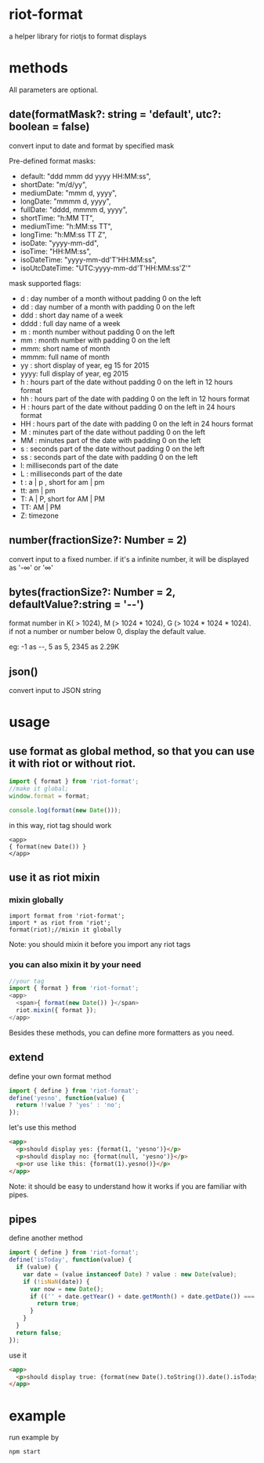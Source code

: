# riot-format
a helper library for riotjs to format displays

# methods

All parameters are optional.

## date(formatMask?: string = 'default', utc?: boolean = false)
convert input to date and format by specified mask

Pre-defined format masks:
- default: "ddd mmm dd yyyy HH:MM:ss",
- shortDate: "m/d/yy",
- mediumDate: "mmm d, yyyy",
- longDate: "mmmm d, yyyy",
- fullDate: "dddd, mmmm d, yyyy",
- shortTime: "h:MM TT",
- mediumTime: "h:MM:ss TT",
- longTime: "h:MM:ss TT Z",
- isoDate: "yyyy-mm-dd",
- isoTime: "HH:MM:ss",
- isoDateTime: "yyyy-mm-dd'T'HH:MM:ss",
- isoUtcDateTime: "UTC:yyyy-mm-dd'T'HH:MM:ss'Z'"

mask supported flags:
- d : day number of a month without padding 0 on the left
- dd : day number of a month with padding 0 on the left
- ddd : short day name of a week
- dddd : full day name of a week
- m : month number without padding 0 on the left
- mm : month number with padding 0 on the left
- mmm: short name of month
- mmmm: full name of month
- yy : short display of year, eg 15 for 2015
- yyyy: full display of year, eg 2015
- h : hours part of the date without padding 0 on the left in 12 hours format
- hh : hours part of the date with padding 0 on the left in 12 hours format
- H : hours part of the date without padding 0 on the left in 24 hours format
- HH : hours part of the date with padding 0 on the left in 24 hours format
- M : minutes part of the date without padding 0 on the left
- MM : minutes part of the date with padding 0 on the left
- s : seconds part of the date without padding 0 on the left
- ss : seconds part of the date with padding 0 on the left
- l: milliseconds part of the date
- L : milliseconds part of the date
- t : a | p , short for am | pm
- tt: am | pm
- T: A | P, short for AM | PM
- TT: AM | PM
- Z: timezone

## number(fractionSize?: Number = 2)
convert input to a fixed number.
if it's a infinite number, it will be displayed as '-∞' or '∞'

## bytes(fractionSize?: Number = 2, defaultValue?:string = '--')
format number in K( > 1024), M (> 1024 * 1024), G (> 1024 * 1024 * 1024).
if not a number or number below 0, display the default value.

eg: -1 as --, 5 as 5, 2345 as 2.29K

## json()
convert input to JSON string

# usage

## use format as global method, so that you can use it with riot or without riot.
```js
import { format } from 'riot-format';
//make it global;
window.format = format;

console.log(format(new Date()));
```

in this way, riot tag should work
```
<app>
{ format(new Date()) }
</app>
```

## use it as riot mixin

### mixin globally
```
import format from 'riot-format';
import * as riot from 'riot';
format(riot);//mixin it globally
```

Note: you should mixin it before you import any riot tags

### you can also mixin it by your need
```js
//your tag
import { format } from 'riot-format';
<app>
  <span>{ format(new Date()) }</span>
  riot.mixin({ format });
</app>
```


Besides these  methods, you can define more formatters as you need.

## extend
define your own format method
```js
import { define } from 'riot-format';
define('yesno', function(value) {
  return !!value ? 'yes' : 'no';
});
```
let's use this method
```html
<app>
  <p>should display yes: {format(1, 'yesno')}</p>
  <p>should display no: {format(null, 'yesno')}</p>
  <p>or use like this: {format(1).yesno()}</p>
</app>
```
Note: it should be easy to understand how it works if you are familiar with pipes.

## pipes
define another method
```js
import { define } from 'riot-format';
define('isToday', function(value) {
  if (value) {
    var date = (value instanceof Date) ? value : new Date(value);
    if (!isNaN(date)) {
      var now = new Date();
      if (('' + date.getYear() + date.getMonth() + date.getDate()) === ('' + now.getYear() + now.getMonth() + now.getDate())) {
        return true;
      }
    }
  }
  return false;
});
```
use it
```html
<app>
  <p>should display true: {format(new Date().toString()).date().isToday()}</p>
</app>
```

# example
run example by
```
npm start
```

